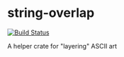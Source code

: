# string-overlap

[![Build Status](https://travis-ci.com/spenserblack/string-overlap-rs.svg?branch=master)](https://travis-ci.com/spenserblack/string-overlap-rs)

A helper crate for "layering" ASCII art
